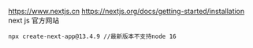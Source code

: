 https://www.nextjs.cn
https://nextjs.org/docs/getting-started/installation next js 官方网站 

```agsl
npx create-next-app@13.4.9 //最新版本不支持node 16
```
